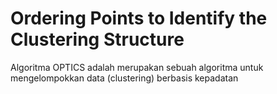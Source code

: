 # Ordering Points to Identify the Clustering Structure
Algoritma OPTICS adalah merupakan sebuah algoritma untuk mengelompokkan data (clustering) berbasis kepadatan
